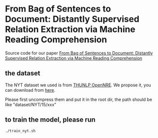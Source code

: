 # From Bag of Sentences to Document: Distantly Supervised Relation Extraction via Machine Reading Comprehension
Source code for our paper [From Bag of Sentences to Document: Distantly Supervised Relation Extraction via Machine Reading Comprehension](https://arxiv.org/abs/2012.04334)
## the dataset
The NYT dataset we used is from [THUNLP OpenNRE](https://github.com/thunlp/OpenNRE).
We propose it, you can download from [here](https://drive.google.com/file/d/1V6pWo5-EUPj4LJsTI_zsYzgTzC7Fhevj/view?usp=sharing).

Please first uncompress them and put it in the root dir, the path should be like "dataset/NYT/15/xxx"

## to train the model, please run
```bash
./train_nyt.sh
```
